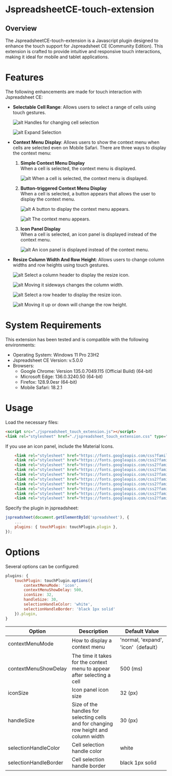 # JspreadsheetCE-touch-extension
## Overview
The JspreadsheetCE-touch-extension is a Javascript plugin designed to enhance the touch support for Jspreadsheet CE (Community Edition). This extension is crafted to provide intuitive and responsive touch interactions, making it ideal for mobile and tablet applications.

# Features
The following enhancements are made for touch interaction with Jspreadsheet CE:
* **Selectable Cell Range**: Allows users to select a range of cells using touch gestures.

  ![alt Handles for changing cell selection](images/image1.png "Handles for changing cell selection")

  ![alt Expand Selection](images/image2.png "Expand Selection")

* **Context Menu Display**: Allows users to show the context menu when cells are selected even on Mobile Safari. There are three ways to display the context menu:
  1. **Simple Context Menu Display**  
   When a cell is selected, the context menu is displayed.

     ![alt When a cell is selected, the context menu is displayed.](images/image3.png "When a cell is selected, the context menu is displayed.")

  2. **Button-triggered Context Menu Display**  
   When a cell is selected, a button appears that allows the user to display the context menu.
  
     ![alt A button to display the context menu appears.](images/image4.png "A button to display the context menu appears.")

     ![alt The context menu appears.](images/image5.png "The context menu appears.")

  3. **Icon Panel Display**  
   When a cell is selected, an icon panel is displayed instead of the context menu.

     ![alt An icon panel is displayed instead of the context menu.](images/image6.png "An icon panel is displayed instead of the context menu.")

* **Resize Column Width And Row Height**: Allows users to change column widths and row heights using touch gestures.

  ![alt Select a column header to display the resize icon.](images/image7.png "Select a column header to display the resize icon.")

  ![alt Moving it sideways changes the column width.](images/image8.png "Moving it sideways changes the column width.")

  ![alt Select a row header to display the resize icon.](images/image9.png "Select a row header to display the resize icon.")

  ![alt Moving it up or down will change the row height.](images/image10.png "Moving it up or down will change the row height.")

# System Requirements
This extension has been tested and is compatible with the following environments:
* Operating System: Windows 11 Pro 23H2
* Jspreadsheet CE Version: v.5.0.0
* Browsers:
  * Google Chrome: Version 135.0.7049.115 (Official Build) (64-bit)
  * Microsoft Edge: 136.0.3240.50 (64-bit)
  * Firefox: 128.9.0esr (64-bit)
  * Mobile Safari: 18.2.1

# Usage
Load the necessary files:
```html
<script src="./jspreadsheet_touch_extension.js"></script>
<link rel="stylesheet" href="./jspreadsheet_touch_extension.css" type="text/css" />
```

If you use an icon panel, include the Material Icons.
```html
	<link rel="stylesheet" href="https://fonts.googleapis.com/css?family=Material+Icons" />
	<link rel="stylesheet" href="https://fonts.googleapis.com/css2?family=Material+Symbols+Outlined:opsz,wght,FILL,GRAD@20..48,100..700,0..1,-50..200&icon_names=add_column_left" />
	<link rel="stylesheet" href="https://fonts.googleapis.com/css2?family=Material+Symbols+Outlined:opsz,wght,FILL,GRAD@20..48,100..700,0..1,-50..200&icon_names=add_column_right" />
	<link rel="stylesheet" href="https://fonts.googleapis.com/css2?family=Material+Symbols+Outlined:opsz,wght,FILL,GRAD@20..48,100..700,0..1,-50..200&icon_names=cell_merge" />
	<link rel="stylesheet" href="https://fonts.googleapis.com/css2?family=Material+Symbols+Outlined:opsz,wght,FILL,GRAD@20..48,100..700,0..1,-50..200&icon_names=edit_square" />
	<link rel="stylesheet" href="https://fonts.googleapis.com/css2?family=Material+Symbols+Outlined:opsz,wght,FILL,GRAD@20..48,100..700,0..1,-50..200&icon_names=sort" />
	<link rel="stylesheet" href="https://fonts.googleapis.com/css2?family=Material+Symbols+Outlined:opsz,wght,FILL,GRAD@20..48,100..700,0..1,-50..200&icon_names=segment" />
	<link rel="stylesheet" href="https://fonts.googleapis.com/css2?family=Material+Symbols+Outlined:opsz,wght,FILL,GRAD@20..48,100..700,0..1,-50..200&icon_names=add_row_above" />
	<link rel="stylesheet" href="https://fonts.googleapis.com/css2?family=Material+Symbols+Outlined:opsz,wght,FILL,GRAD@20..48,100..700,0..1,-50..200&icon_names=add_row_below" />
	<link rel="stylesheet" href="https://fonts.googleapis.com/css2?family=Material+Symbols+Outlined:opsz,wght,FILL,GRAD@20..48,100..700,0..1,-50..200&icon_names=variable_remove" />
```

Specify the plugin in jspreadsheet:
```javascript
jspreadsheet(document.getElementById('spreadsheet'), {
    ...
    plugins: { touchPlugin: touchPlugin.plugin },
});
```

# Options
Several options can be configured:
```javascript
plugins: {
    touchPlugin: touchPlugin.options({
        contextMenuMode: 'icon',
		contextMenuShowDelay: 500,
		iconSize: 32,
		handleSize: 30,
		selectionHandleColor: 'white',
		selectionHandleBorder: 'black 1px solid'
    }).plugin,
}
```

| Option | Description | Default Value |
|----------|-------------|------|
| contextMenuMode | How to display a context menu | 'normal, 'expand', 'icon'（default） |
| contextMenuShowDelay | The time it takes for the context menu to appear after selecting a cell | 500 (ms) |
| iconSize | Icon panel icon size | 32 (px) |
| handleSize | Size of the handles for selecting cells and for changing row height and column width | 30 (px) |
| selectionHandleColor | Cell selection handle color | white |
| selectionHandleBorder | Cell selection handle border | black 1px solid |
